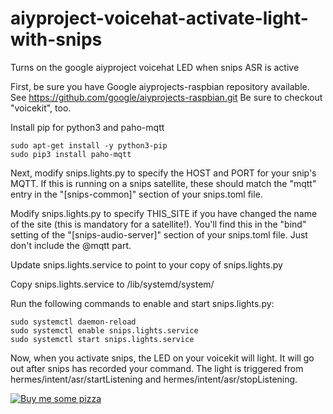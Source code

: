 # aiyproject-voicehat-activate-light-with-snips
Turns on the google aiyproject voicehat LED when snips ASR is active

First, be sure you have Google aiyprojects-raspbian repository available.
See https://github.com/google/aiyprojects-raspbian.git Be sure to checkout
"voicekit", too.

Install pip for python3 and paho-mqtt

```
sudo apt-get install -y python3-pip
sudo pip3 install paho-mqtt
```

Next, modify snips.lights.py to specify the HOST and PORT for your snip's MQTT.
If this is running on a snips satellite, these should match the "mqtt" entry in
the "[snips-common]" section of your snips.toml file.

Modify snips.lights.py to specify THIS_SITE if you have changed the name of the
site (this is mandatory for a satellite!).  You'll find this in the "bind"
setting of the "[snips-audio-server]" section of your snips.toml file.  Just
don't include the @mqtt part.

Update snips.lights.service to point to your copy of snips.lights.py

Copy snips.lights.service to /lib/systemd/system/

Run the following commands to enable and start snips.lights.py:

```
sudo systemctl daemon-reload
sudo systemctl enable snips.lights.service
sudo systemctl start snips.lights.service
```

Now, when you activate snips, the LED on your voicekit will light.  It will go
out after snips has recorded your command.  The light is triggered from
hermes/intent/asr/startListening and hermes/intent/asr/stopListening.

[![Buy me some pizza](https://www.buymeacoffee.com/assets/img/custom_images/orange_img.png)](https://www.buymeacoffee.com/qpunYPZx5)
